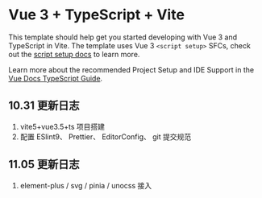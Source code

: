 # Vue 3 + TypeScript + Vite

This template should help get you started developing with Vue 3 and TypeScript in Vite. The template uses Vue 3 `<script setup>` SFCs, check out the [script setup docs](https://v3.vuejs.org/api/sfc-script-setup.html#sfc-script-setup) to learn more.

Learn more about the recommended Project Setup and IDE Support in the [Vue Docs TypeScript Guide](https://vuejs.org/guide/typescript/overview.html#project-setup).

## 10.31 更新日志

1. vite5+vue3.5+ts 项目搭建
2. 配置 ESlint9、 Prettier、 EditorConfig、 git 提交规范

## 11.05 更新日志

1. element-plus / svg / pinia / unocss 接入
